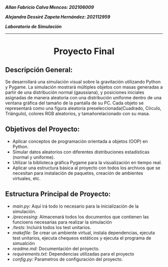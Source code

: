***Allan Fabricio Calva Mencos: 202106009***

***Alejandra Dessiré Zapeta Hernández: 202112959***

***Laboratorio de Simulación***

----

<h1 align="center">Proyecto Final</h1>


## **Descripción General:**

Se desarrollará una simulación visual sobre la gravitación utilizando Python y Pygame. La simulación mostrará múltiples objetos con masas generadas a partir de una distribución normal (gaussiana), y posiciones iniciales asignadas de manera aleatoria con una distribución uniforme dentro de una ventana gráfica del tamaño de la pantalla de su PC. Cada objeto se representará como una figura aleatoria preseleccionada(Cuadrado, Círculo, Triángulo), colores RGB aleatorios, y tamañorelacionado con su masa.


## **Objetivos del Proyecto:**

- Aplicar conceptos de programación orientada a objetos (OOP) en Python.
- Simular datos aleatorios con diferentes distribuciones estadísticas (normal y uniforme).
- Utilizar la biblioteca gráfica Pygame para la visualización en tiempo real.
- Aplicar una estructura básica al proyecto con todos los archivos que se necesitan para instalación de paquetes, creación de ambientes virtuales, etc.

## **Estructura Principal de Proyecto:**

- *main.py:* Aquí irá todo lo necesario para la inicialización de la simulación.
- */precessing:* Almacenará todos los documentos que contienen las funcioens necesarias para realizar la simulación
- */tests:* Incluirá todos los test unitarios.
- *makefile:* Se crear un ambiente virtual, instala dependencias, ejecuta test unitarios, ejecuta chequeos estáticos y ejecuta el programa de simualción
- *readme.md:* Documentación del proyecto.
- *requirements.txt:* Dependencias utilizadas para el proyecto
- *config.py:* Parametros de configuración del proyecto.


